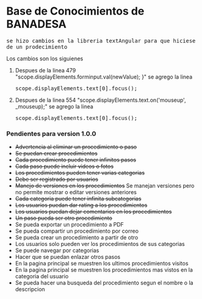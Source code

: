 <h1>Base de Conocimientos de BANADESA</h1>
<pre>se hizo cambios en la libreria textAngular para que hiciese foco en la descripcion cuando se agrega un paso
de un prodecimiento</pre>
Los cambios son los siguienes
<ol>
    <li>Despues de la linea 479 "scope.displayElements.forminput.val(newValue);
                        }" se agrego la linea
        <pre>scope.displayElements.text[0].focus();</pre>
    </li>
    <li>Despues de la linea 554 "scope.displayElements.text.on('mouseup', _mouseup);" se agrego la linea
        <pre>scope.displayElements.text[0].focus();</pre>
    </li>
</ol>

<h3>Pendientes para version 1.0.0</h3>
<ul>
    <li><del>Advertencia al eliminar un procedimiento o paso</del></li>
    <li><del>Se puedan crear procedimientos</del></li>
    <li><del>Cada procedimiento puede tener infinitos pasos</del></li>
    <li><del>Cada paso puede incluir videos o fotos</del></li>
    <li><del>Los procedimientos pueden tener varias categorias</del></li>
    <li><del>Debe ser registrado por usuarios</del></li>
    <li><del>Manejo de versiones en los procedimientos</del> Se manejan versiones pero no permite
    mostrar o editar versiones anteriores</li>
    <li><del>Cada categoria puede tener infinita subcategorias</del></li>
    <li><del>Los usuarios puedan dar rating a los procedimientos</del></li>
    <li><del>Los usuarios puedan dejar comentarios en los procedimientos</del></li>
    <li><del>Un paso pueda ser otro procedimiento</del></li>
    <li>Se pueda exportar un procedimiento a PDF</li>
    <li>Se pueda compartir un procedimiento por correo</li>
    <li>Se pueda crear un procedimiento a partir de otro</li>
    <li>Los usuarios solo pueden ver los procedimientos de sus categorias</li>
    <li>Se puede navegar por categorias</li>
    <li>Hacer que se puedan enlazar otros pasos</li>
    <li>En la pagina principal se muestren los ultimos procedimientos visitos</li>
    <li>En la pagina principal se muestren los procedimientos mas vistos en la categoria del usuario</li>
    <li>Se pueda hacer una busqueda del procedimiento segun el nombre o la descripcion</li>
</ul>
